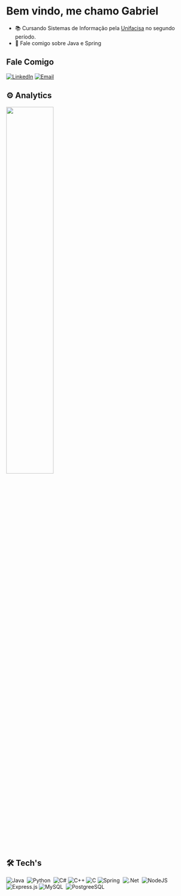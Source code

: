 # Bem vindo, me chamo Gabriel
  - 📚 Cursando Sistemas de Informação pela [Unifacisa](https://www.unifacisa.edu.br/home) no segundo período.
  - 💬 Fale comigo sobre Java e Spring

## Fale Comigo
[![LinkedIn](https://img.shields.io/badge/LinkedIn-0077B5?style=for-the-badge&logo=linkedin&logoColor=white)](https://www.linkedin.com/in/gabriel-n%C3%B3brega-b0916a289/)
[![Email](https://img.shields.io/badge/gabrielnobregasantos2@gmail.com-D14836?style=for-the-badge&logo=gmail&logoColor=white)](mailto:gabrielnobregasantos2@gmail.com)

## ⚙️ Analytics
<div>
  <a href="https://github.com/nobregas">
    <img width="50%" src="https://github-readme-stats.vercel.app/api/top-langs?username=nobregas&layout=compact&langs_count=8&theme=dracula" />
  </a>
</div><br>

## 🛠 Tech's
![Java](https://img.shields.io/badge/Java-ED8B00?style=for-the-badge&logo=java&logoColor=white)&nbsp;
![Python](https://img.shields.io/badge/Python-3776AB?style=for-the-badge&logo=python&logoColor=white)&nbsp;
![C#](https://img.shields.io/badge/c%23-%23239120.svg?style=for-the-badge&logo=csharp&logoColor=white)
![C++](https://img.shields.io/badge/c++-%2300599C.svg?style=for-the-badge&logo=c%2B%2B&logoColor=white)
![C](https://img.shields.io/badge/c-%2300599C.svg?style=for-the-badge&logo=c&logoColor=white)
![Spring](https://img.shields.io/badge/Spring-6DB33F?style=for-the-badge&logo=spring&logoColor=white)&nbsp;
![.Net](https://img.shields.io/badge/.NET-5C2D91?style=for-the-badge&logo=.net&logoColor=white)&nbsp;
![NodeJS](https://img.shields.io/badge/node.js-6DA55F?style=for-the-badge&logo=node.js&logoColor=white)
![Express.js](https://img.shields.io/badge/express.js-%23404d59.svg?style=for-the-badge&logo=express&logoColor=%2361DAFB)
![MySQL](https://img.shields.io/badge/MySQL-00000F?style=for-the-badge&logo=mysql&logoColor=white)&nbsp;
![PostgreeSQL](https://img.shields.io/badge/PostgreSQL-316192?style=for-the-badge&logo=postgresql&logoColor=white)&nbsp;
